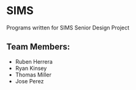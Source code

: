 # SIMS
Programs written for SIMS Senior Design Project
## Team Members:
- Ruben Herrera
- Ryan Kinsey
- Thomas Miller
- Jose Perez

